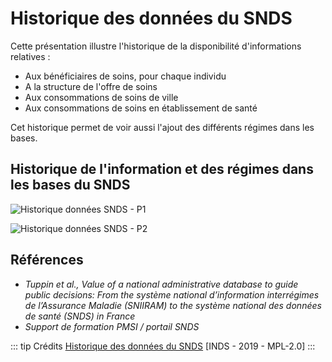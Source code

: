 # Historique des données du SNDS
<!-- SPDX-License-Identifier: MPL-2.0 -->

Cette présentation illustre l'historique de la disponibilité d'informations relatives :
- Aux bénéficiaires de soins, pour chaque individu
- A la structure de l'offre de soins
- Aux consommations de soins de ville
- Aux consommations de soins en établissement de santé

Cet historique permet de voir aussi l'ajout des différents régimes dans les bases.

## Historique de l'information et des régimes dans les bases du SNDS
![Historique données SNDS - P1](/assets/img/historique_donnees/Diapositive1.png)

![Historique données SNDS - P2](/assets/img/historique_donnees/Diapositive2.png)

## Références

- *Tuppin et al., Value of a national administrative database to guide public decisions: From the système national d’information interrégimes de l’Assurance Maladie (SNIIRAM) to the système national des données de santé (SNDS) in France*  
- *Support de formation PMSI / portail SNDS*

::: tip Crédits
[Historique des données du SNDS](/assets/src/2019_INDS_Historique-des-données-SNDS_MPL-2.0.pptx) [INDS - 2019 - MPL-2.0]
:::

